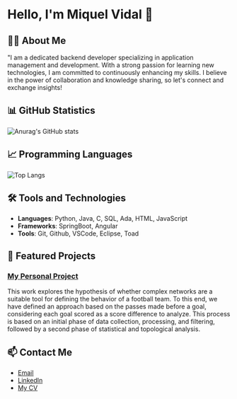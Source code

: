 # Hello, I'm Miquel Vidal 👋

## 👩‍💻 About Me
"I am a dedicated backend developer specializing in application management and development. With a strong passion for learning new technologies, I am committed to continuously enhancing my skills. I believe in the power of collaboration and knowledge sharing, so let's connect and exchange insights!

## 📊 GitHub Statistics
![Anurag's GitHub stats](https://github-readme-stats.vercel.app/api?username=VidalMiquel&theme=vue&show_icons=true)

## 📈 Programming Languages
![Top Langs](https://github-readme-stats.vercel.app/api/top-langs/?username=VidalMiquel&layout=compact&theme=vue)

## 🛠️ Tools and Technologies
- **Languages**: Python, Java, C, SQL, Ada, HTML, JavaScript
- **Frameworks**: SpringBoot, Angular
- **Tools**: Git, Github, VSCode, Eclipse, Toad

## 🌱 Featured Projects
### [My Personal Project](https://github.com/VidalMiquel/Final-Thesis-Project)
This work explores the hypothesis of whether complex networks are a suitable tool for defining the behavior of a football team. To this end, we have defined an approach based on the passes made before a goal, considering each goal scored as a score difference to analyze. This process is based on an initial phase of data collection, processing, and filtering, followed by a second phase of statistical and topological analysis. 

## 📫 Contact Me
- [Email](mailto:miquelvidalcortes@gmail.com)
- [LinkedIn](https://www.linkedin.com/in/mvc4/)
- [My CV](https://github.com/VidalMiquel/VidalMiquel/blob/main/cvMiquelVidal.pdf)

